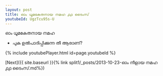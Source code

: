 ```yaml
---
layout: post
title: ഓം ധൂമകേതനായ നമഹ ൧൧ ടൈംസ്
youtubeId: UgzTcu95s-U
---
```

 
 
 ഓം ധൂമകേതനായ നമഹ 
 
 -  പുക ഉൽപാദിപ്പിക്കുന്ന തീ ആരാണ്? 
 
  
 
  
 
 
 
 
 
 


{% include youtubePlayer.html id=page.youtubeId %}
 
[Next]({{ site.baseurl }}{% link  split1/_posts/2013-10-23-ഓം നീളായ നമഹ ൧൧ ടൈംസ്.md%})
 
